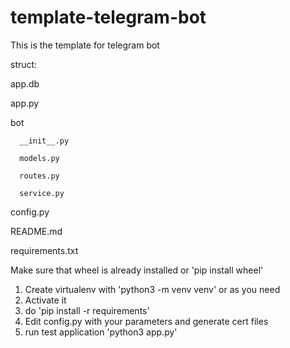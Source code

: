 # template-telegram-bot

This is the template for telegram bot

struct:

  app.db
  
  app.py
  
  bot
  
      __init__.py
      
      models.py
      
      routes.py
      
      service.py
      
  config.py
  
  README.md
  
  requirements.txt

Make sure that wheel is already installed or 'pip install wheel'

1. Create virtualenv with 'python3 -m venv venv' or as you need
2. Activate it
3. do 'pip install -r requirements'
4. Edit config.py with your parameters and generate cert files
5. run test application 'python3 app.py'
